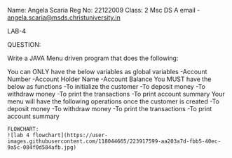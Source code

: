 Name: Angela Scaria
Reg No: 22122009
Class: 2 Msc DS A
email - angela.scaria@msds.christuniversity.in

LAB-4

QUESTION:

Write a JAVA Menu driven program that does the following:

  You can ONLY have the below variables as global variables
    -Account Number
    -Account Holder Name
    -Account Balance
  You MUST have the below as functions
    -To initialize the customer
    -To deposit money
    -To withdraw money
    -To print the transactions
    -To print account summary
  Your menu will have the following operations once the customer is created
    -To deposit money
    -To withdraw money
    -To print the transactions
    -To print account summary
    
    FLOWCHART:
    ![lab 4 flowchart](https://user-images.githubusercontent.com/118044665/223917599-aa203a7d-fbb5-40ec-9a5c-084f0d584afb.jpg)
